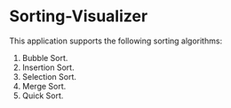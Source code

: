 # Sorting-Visualizer

This application supports the following sorting algorithms:

1. Bubble Sort.
2. Insertion Sort.
3. Selection Sort.
4. Merge Sort.
5. Quick Sort.
